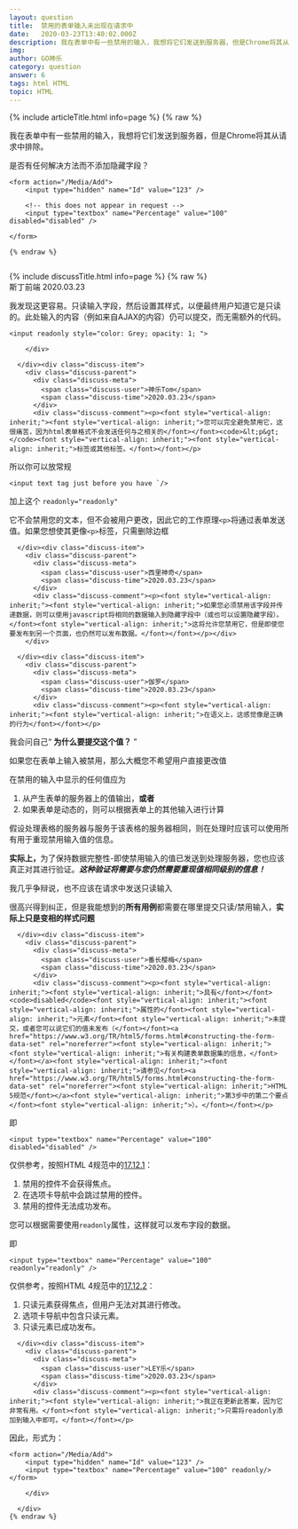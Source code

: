 ```yaml
---
layout: question
title:  禁用的表单输入未出现在请求中
date:   2020-03-23T13:40:02.000Z
description: 我在表单中有一些禁用的输入，我想将它们发送到服务器，但是Chrome将其从请求中排除。 是否有任何解决方法而不添加隐藏字段？ <form acti...
img: 
author: GO神乐
category: question
answer: 6
tags: html HTML
topic: HTML
---
```

<div class="article-root">
  <div class="article">
    {% include articleTitle.html info=page %}
    {% raw %}
    <div class="article-content"><p><font style="vertical-align: inherit;"><font style="vertical-align: inherit;">我在表单中有一些禁用的输入，我想将它们发送到服务器，但是Chrome将其从请求中排除。 </font></font></p>

<p><font style="vertical-align: inherit;"><font style="vertical-align: inherit;">是否有任何解决方法而不添加隐藏字段？ </font></font></p>

<pre><code>&lt;form action="/Media/Add"&gt;<font></font>
    &lt;input type="hidden" name="Id" value="123" /&gt;<font></font>
<font></font>
    &lt;!-- this does not appear in request --&gt;<font></font>
    &lt;input type="textbox" name="Percentage" value="100" disabled="disabled" /&gt; <font></font>
<font></font>
&lt;/form&gt;<font></font>
</code></pre></div>
    {% endraw %}
  </div>
  <p style="height: 0;width:0;overflow: hidden;"> 第3081篇《禁用的表单输入未出现在请求中》来自Winter(https://github.com/aiyld/aiyld.github.io)的站点</p>
  <div class="discuss-wrapper">
    {% include discussTitle.html info=page %}
    {% raw %}
    <div class="discuss-item">
        <div class="discuss-parent">
          <div class="discuss-meta">
            <span class="discuss-user">斯丁前端</span>
            <span class="discuss-time">2020.03.23</span>
          </div>
          <div class="discuss-comment"><p><font style="vertical-align: inherit;"><font style="vertical-align: inherit;">我发现这更容易。</font><font style="vertical-align: inherit;">只读输入字段，然后设置其样式，以便最终用户知道它是只读的。</font><font style="vertical-align: inherit;">此处输入的内容（例如来自AJAX的内容）仍可以提交，而无需额外的代码。</font></font></p>

<pre><code>&lt;input readonly style="color: Grey; opacity: 1; "&gt;
</code></pre></div>
        </div>
        
      </div><div class="discuss-item">
        <div class="discuss-parent">
          <div class="discuss-meta">
            <span class="discuss-user">神乐Tom</span>
            <span class="discuss-time">2020.03.23</span>
          </div>
          <div class="discuss-comment"><p><font style="vertical-align: inherit;"><font style="vertical-align: inherit;">您可以完全避免禁用它，这很痛苦，因为html表单格式不会发送任何与之相关的</font></font><code>&lt;p&gt;</code><font style="vertical-align: inherit;"><font style="vertical-align: inherit;">标签或其他标签。</font></font></p>

<p><font style="vertical-align: inherit;"><font style="vertical-align: inherit;">所以你可以放常规</font></font></p>

<pre><code>&lt;input text tag just before you have `/&gt;
</code></pre>

<p><font style="vertical-align: inherit;"><font style="vertical-align: inherit;">加上这个
</font></font><code>readonly="readonly"</code></p>

<p><font style="vertical-align: inherit;"><font style="vertical-align: inherit;">它不会禁用您的文本，但不会被用户更改，因此它的工作原理</font></font><code>&lt;p&gt;</code><font style="vertical-align: inherit;"><font style="vertical-align: inherit;">将通过表单发送值。</font><font style="vertical-align: inherit;">如果您想使其更像</font></font><code>&lt;p&gt;</code><font style="vertical-align: inherit;"><font style="vertical-align: inherit;">标签，</font><font style="vertical-align: inherit;">只需删除边框</font></font></p></div>
        </div>
        
      </div><div class="discuss-item">
        <div class="discuss-parent">
          <div class="discuss-meta">
            <span class="discuss-user">西里神奇</span>
            <span class="discuss-time">2020.03.23</span>
          </div>
          <div class="discuss-comment"><p><font style="vertical-align: inherit;"><font style="vertical-align: inherit;">如果您必须禁用该字段并传递数据，则可以使用javascript将相同的数据输入到隐藏字段中（或也可以设置隐藏字段）。</font><font style="vertical-align: inherit;">这将允许您禁用它，但是即使您要发布到另一个页面，也仍然可以发布数据。</font></font></p></div>
        </div>
        
      </div><div class="discuss-item">
        <div class="discuss-parent">
          <div class="discuss-meta">
            <span class="discuss-user">伽罗</span>
            <span class="discuss-time">2020.03.23</span>
          </div>
          <div class="discuss-comment"><p><font style="vertical-align: inherit;"><font style="vertical-align: inherit;">在语义上，这感觉像是正确的行为</font></font></p>

<p><font style="vertical-align: inherit;"><font style="vertical-align: inherit;">我会问自己“ </font></font><strong><font style="vertical-align: inherit;"><font style="vertical-align: inherit;">为什么要提交这个值？</font></font></strong><font style="vertical-align: inherit;"><font style="vertical-align: inherit;"> ”</font></font></p>

<p><font style="vertical-align: inherit;"><font style="vertical-align: inherit;">如果您在表单上输入被禁用，那么大概您不希望用户直接更改值</font></font></p>

<p><font style="vertical-align: inherit;"><font style="vertical-align: inherit;">在禁用的输入中显示的任何值应为</font></font></p>

<ol>
<li><font style="vertical-align: inherit;"><font style="vertical-align: inherit;">从产生表单的服务器上的值输出，</font></font><strong><font style="vertical-align: inherit;"><font style="vertical-align: inherit;">或者</font></font></strong></li>
<li><font style="vertical-align: inherit;"><font style="vertical-align: inherit;">如果表单是动态的，则可以根据表单上的其他输入进行计算</font></font></li>
</ol>

<p><font style="vertical-align: inherit;"><font style="vertical-align: inherit;">假设处理表格的服务器与服务于该表格的服务器相同，则在处理时应该可以使用所有用于重现禁用输入值的信息。</font></font></p>

<p><strong><font style="vertical-align: inherit;"><font style="vertical-align: inherit;">实际上，</font></font></strong><font style="vertical-align: inherit;"><font style="vertical-align: inherit;">为了保持数据完整性-即使禁用输入的值已发送到处理服务器，您也应该真正对其进行验证。</font></font><strong><em><font style="vertical-align: inherit;"><font style="vertical-align: inherit;">这种验证将需要与您仍然需要重现值相同级别的信息！</font></font></em></strong></p>

<p><font style="vertical-align: inherit;"><font style="vertical-align: inherit;">我几乎争辩说，也不应该在请求中发送只读输入 </font></font></p>

<p><font style="vertical-align: inherit;"><font style="vertical-align: inherit;">很高兴得到纠正，但是</font><font style="vertical-align: inherit;">我能想到的</font></font><strong><font style="vertical-align: inherit;"><font style="vertical-align: inherit;">所有用例</font></font></strong><font style="vertical-align: inherit;"><font style="vertical-align: inherit;">都需要在哪里提交只读/禁用输入，</font></font><strong><font style="vertical-align: inherit;"><font style="vertical-align: inherit;">实际上只是变相的样式问题</font></font></strong></p></div>
        </div>
        
      </div><div class="discuss-item">
        <div class="discuss-parent">
          <div class="discuss-meta">
            <span class="discuss-user">番长樱梅</span>
            <span class="discuss-time">2020.03.23</span>
          </div>
          <div class="discuss-comment"><p><font style="vertical-align: inherit;"><font style="vertical-align: inherit;">具有</font></font><code>disabled</code><font style="vertical-align: inherit;"><font style="vertical-align: inherit;">属性的</font><font style="vertical-align: inherit;">元素</font><font style="vertical-align: inherit;">未提交，或者您可以说它们的值未发布（</font></font><a href="https://www.w3.org/TR/html5/forms.html#constructing-the-form-data-set" rel="noreferrer"><font style="vertical-align: inherit;"><font style="vertical-align: inherit;">有关构建表单数据集的信息，</font></font></a><font style="vertical-align: inherit;"><font style="vertical-align: inherit;">请参见</font><a href="https://www.w3.org/TR/html5/forms.html#constructing-the-form-data-set" rel="noreferrer"><font style="vertical-align: inherit;">HTML 5规范</font></a><font style="vertical-align: inherit;">第3步中的第二个要点</font><font style="vertical-align: inherit;">）。</font></font></p>

<p><font style="vertical-align: inherit;"><font style="vertical-align: inherit;">即</font></font></p>

<pre><code>&lt;input type="textbox" name="Percentage" value="100" disabled="disabled" /&gt; 
</code></pre>

<p><font style="vertical-align: inherit;"><font style="vertical-align: inherit;">仅供参考，按照</font><font style="vertical-align: inherit;">HTML 4规范中的</font></font><a href="https://www.w3.org/TR/REC-html40-971218/interact/forms.html#h-17.12.1" rel="noreferrer"><font style="vertical-align: inherit;"><font style="vertical-align: inherit;">17.12.1</font></font></a><font style="vertical-align: inherit;"><font style="vertical-align: inherit;">：</font></font></p>

<ol>
<li><font style="vertical-align: inherit;"><font style="vertical-align: inherit;">禁用的控件不会获得焦点。</font></font></li>
<li><font style="vertical-align: inherit;"><font style="vertical-align: inherit;">在选项卡导航中会跳过禁用的控件。</font></font></li>
<li><font style="vertical-align: inherit;"><font style="vertical-align: inherit;">禁用的控件无法成功发布。</font></font></li>
</ol>

<p><font style="vertical-align: inherit;"><font style="vertical-align: inherit;">您可以根据需要使用</font></font><code>readonly</code><font style="vertical-align: inherit;"><font style="vertical-align: inherit;">属性，这样就可以发布字段的数据。</font></font></p>

<p><font style="vertical-align: inherit;"><font style="vertical-align: inherit;">即</font></font></p>

<pre><code>&lt;input type="textbox" name="Percentage" value="100" readonly="readonly" /&gt;
</code></pre>

<p><font style="vertical-align: inherit;"><font style="vertical-align: inherit;">仅供参考，按照</font><font style="vertical-align: inherit;">HTML 4规范中的</font></font><a href="https://www.w3.org/TR/REC-html40-971218/interact/forms.html#h-17.12.2" rel="noreferrer"><font style="vertical-align: inherit;"><font style="vertical-align: inherit;">17.12.2</font></font></a><font style="vertical-align: inherit;"><font style="vertical-align: inherit;">：</font></font></p>

<ol>
<li><font style="vertical-align: inherit;"><font style="vertical-align: inherit;">只读元素获得焦点，但用户无法对其进行修改。</font></font></li>
<li><font style="vertical-align: inherit;"><font style="vertical-align: inherit;">选项卡导航中包含只读元素。</font></font></li>
<li><font style="vertical-align: inherit;"><font style="vertical-align: inherit;">只读元素已成功发布。</font></font></li>
</ol></div>
        </div>
        
      </div><div class="discuss-item">
        <div class="discuss-parent">
          <div class="discuss-meta">
            <span class="discuss-user">LEY乐</span>
            <span class="discuss-time">2020.03.23</span>
          </div>
          <div class="discuss-comment"><p><font style="vertical-align: inherit;"><font style="vertical-align: inherit;">我正在更新此答案，因为它非常有用。</font><font style="vertical-align: inherit;">只需将readonly添加到输入中即可。</font></font></p>

<p><font style="vertical-align: inherit;"><font style="vertical-align: inherit;">因此，形式为：</font></font></p>

<pre><code>&lt;form action="/Media/Add"&gt;<font></font>
    &lt;input type="hidden" name="Id" value="123" /&gt;<font></font>
    &lt;input type="textbox" name="Percentage" value="100" readonly/&gt;<font></font>
&lt;/form&gt;<font></font>
</code></pre></div>
        </div>
        
      </div>
    {% endraw %}
  </div>
<div>
